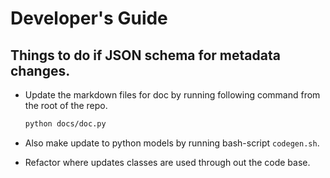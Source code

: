 # Developer's Guide


## Things to do if JSON schema for metadata changes.

* Update the markdown files for doc by running following command from the root of the repo.

    ```bash
    python docs/doc.py
    ```

* Also make update to python models by running bash-script `codegen.sh`.
* Refactor where updates classes are used through out the code base.